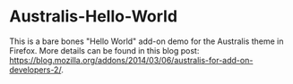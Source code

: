 Australis-Hello-World
=====================

This is a bare bones "Hello World" add-on demo for the Australis theme in Firefox. More details can be found in this blog post: https://blog.mozilla.org/addons/2014/03/06/australis-for-add-on-developers-2/.
